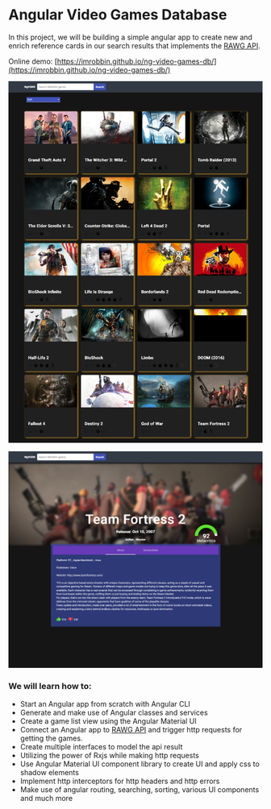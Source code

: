 # Angular Video Games Database

In this project, we will be building a simple angular app to create new and enrich reference cards in our search results that implements the [RAWG API](https://rawg.io/apidocs).

Online demo: [https://imrobbin.github.io/ng-video-games-db/](https://imrobbin.github.io/ng-video-games-db/)

![tic-tac-toe image](https://raw.githubusercontent.com/imrobbin/ng-video-games-db/master/doc-images/ngvgdb-1.png)

![tic-tac-toe image](https://raw.githubusercontent.com/imrobbin/ng-video-games-db/master/doc-images/ngvgdb-3.png)

### We will learn how to:

- Start an Angular app from scratch with Angular CLI
- Generate and make use of Angular classes and services
- Create a game list view using the Angular Material UI
- Connect an Angular app to [RAWG API](https://rawg.io/apidocs) and trigger http requests for getting the games.
- Create multiple interfaces to model the api result
- Utilizing the power of Rxjs while making http requests
- Use Angular Material UI component library to create UI and apply css to shadow elements
- Implement http interceptors for http headers and http errors
- Make use of angular routing, searching, sorting, various UI components and much more
